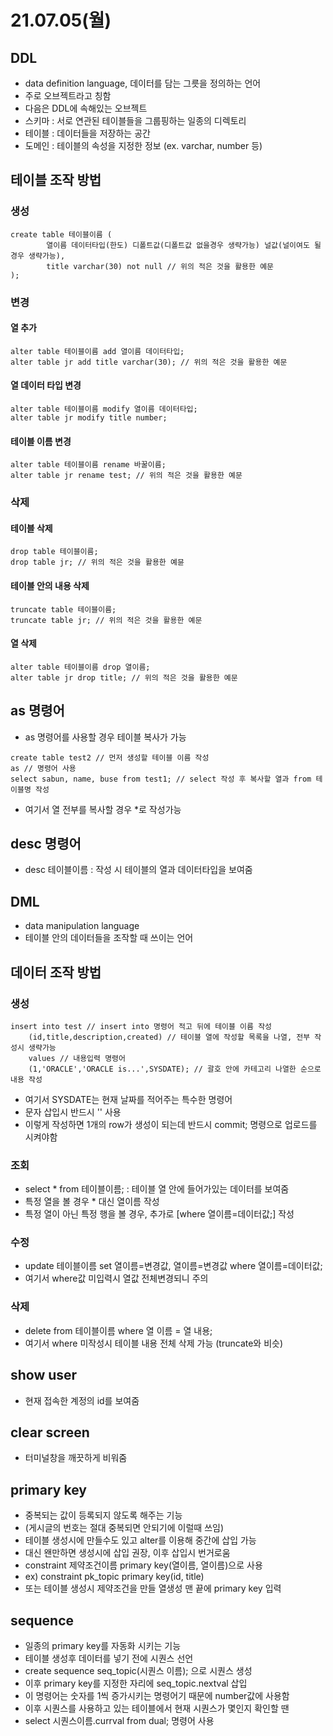 # 21.07.05(월)
## DDL
- data definition language, 데이터를 담는 그릇을 정의하는 언어
- 주로 오브젝트라고 칭함
- 다음은 DDL에 속해있는 오브젝트
- 스키마 : 서로 연관된 테이블들을 그룹핑하는 일종의 디렉토리
- 테이블 : 데이터들을 저장하는 공간
- 도메인 : 테이블의 속성을 지정한 정보 (ex. varchar, number 등)
###
## 테이블 조작 방법
### 생성
```
create table 테이블이름 (
        열이름 데이터타입(한도) 디폴트값(디폴트값 없을경우 생략가능) 널값(널이여도 될 경우 생략가능),
        title varchar(30) not null // 위의 적은 것을 활용한 예문
);
```
###
### 변경
#### 열 추가
```
alter table 테이블이름 add 열이름 데이터타입;
alter table jr add title varchar(30); // 위의 적은 것을 활용한 예문
```
#### 열 데이터 타입 변경
```
alter table 테이블이름 modify 열이름 데이터타입;
alter table jr modify title number;
```
#### 테이블 이름 변경
```
alter table 테이블이름 rename 바꿀이름;
alter table jr rename test; // 위의 적은 것을 활용한 예문
```
###
### 삭제
#### 테이블 삭제
```
drop table 테이블이름;
drop table jr; // 위의 적은 것을 활용한 예뮨
```
#### 테이블 안의 내용 삭제
```
truncate table 테이블이름;
truncate table jr; // 위의 적은 것을 활용한 예문
```
#### 열 삭제
```
alter table 테이블이름 drop 열이름;
alter table jr drop title; // 위의 적은 것을 활용한 예문
```
###
## as 명령어
- as 명령어를 사용할 경우 테이블 복사가 가능
```
create table test2 // 먼저 생성할 테이블 이름 작성
as // 명령어 사용
select sabun, name, buse from test1; // select 작성 후 복사할 열과 from 테이블명 작성
```
- 여기서 열 전부를 복사할 경우 *로 작성가능
###
## desc 명령어
- desc 테이블이름 : 작성 시 테이블의 열과 데이터타입을 보여줌
###
## DML
- data manipulation language
- 테이블 안의 데이터들을 조작할 때 쓰이는 언어
###
## 데이터 조작 방법
### 생성
```
insert into test // insert into 명령어 적고 뒤에 테이블 이름 작성
    (id,title,description,created) // 테이블 열에 작성할 목록을 나열, 전부 작성시 생략가능
    values // 내용입력 명령어
    (1,'ORACLE','ORACLE is...',SYSDATE); // 괄호 안에 카테고리 나열한 순으로 내용 작성
```
- 여기서 SYSDATE는 현재 날짜를 적어주는 특수한 명령어
- 문자 삽입시 반드시 '' 사용
- 이렇게 작성하면 1개의 row가 생성이 되는데 반드시 commit; 명령으로 업로드를 시켜야함
### 조회
- select * from 테이블이름; : 테이블 열 안에 들어가있는 데이터를 보여줌 
- 특정 열을 볼 경우 * 대신 열이름 작성
- 특정 열이 아닌 특정 행을 볼 경우, 추가로 [where 열이름=데이터값;] 작성
### 수정
- update 테이블이름 set 열이름=변경값, 열이름=변경값 where 열이름=데이터값;
- 여기서 where값 미입력시 열값 전체변경되니 주의
### 삭제
- delete from 테이블이름 where 열 이름 = 열 내용;
- 여기서 where 미작성시 테이블 내용 전체 삭제 가능 (truncate와 비슷)
###
## show user
- 현재 접속한 계정의 id를 보여줌
###
## clear screen
- 터미널창을 깨끗하게 비워줌
###
## primary key
- 중복되는 값이 등록되지 않도록 해주는 기능
- (게시글의 번호는 절대 중복되면 안되기에 이럴때 쓰임)
- 테이블 생성시에 만들수도 있고 alter를 이용해 중간에 삽입 가능
- 대신 왠만하면 생성시에 삽입 권장, 이후 삽입시 번거로움
- constraint 제약조건이름 primary key(열이름, 열이름)으로 사용
- ex) constraint pk_topic primary key(id, title)
- 또는 테이블 생성시 제약조건을 만들 열생성 맨 끝에 primary key 입력
###
## sequence
- 일종의 primary key를 자동화 시키는 기능
- 테이블 생성후 데이터를 넣기 전에 시퀀스 선언
- create sequence seq_topic(시퀀스 이름); 으로 시퀀스 생성
- 이후 primary key를 지정한 자리에 seq_topic.nextval 삽입
- 이 명령어는 숫자를 1씩 증가시키는 명령어기 때문에 number값에 사용함
- 이후 시퀀스를 사용하고 있는 테이블에서 현재 시퀀스가 몇인지 확인할 땐
- select 시퀀스이름.currval from dual; 명령어 사용